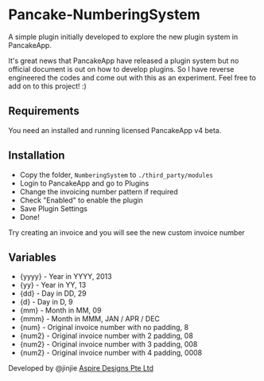 Pancake-NumberingSystem
=======================

A simple plugin initially developed to explore the new plugin system in PancakeApp.

It's great news that PancakeApp have released a plugin system but no official document is out on how to develop plugins. So I have reverse engineered the codes and come out with this as an experiment. Feel free to add on to this project! :)

Requirements
------------

You need an installed and running licensed PancakeApp v4 beta.

Installation
------------

- Copy the folder, <code>NumberingSystem</code> to <code>./third_party/modules</code>
- Login to PancakeApp and go to Plugins
- Change the invoicing number pattern if required
- Check "Enabled" to enable the plugin
- Save Plugin Settings
- Done!

Try creating an invoice and you will see the new custom invoice number

Variables
---------

- {yyyy} - Year in YYYY, 2013
- {yy} - Year in YY, 13
- {dd} - Day in DD, 29
- {d} - Day in D, 9
- {mm} - Month in MM, 09
- {mmm} - Month in MMM, JAN / APR / DEC
- {num} - Original invoice number with no padding, 8
- {num2} - Original invoice number with 2 padding, 08
- {num2} - Original invoice number with 3 padding, 008
- {num2} - Original invoice number with 4 padding, 0008

Developed by @jinjie [Aspire Designs Pte Ltd](http://www.aspiredesigns.com.sg)